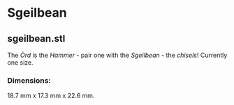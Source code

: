 # Sgeilbean

## sgeilbean.stl

The *Òrd* is the *Hammer* - pair one with the *Sgeilbean* - the *chisels*! Currently one size.

### Dimensions:

18.7 mm x 17.3 mm x 22.6 mm.
